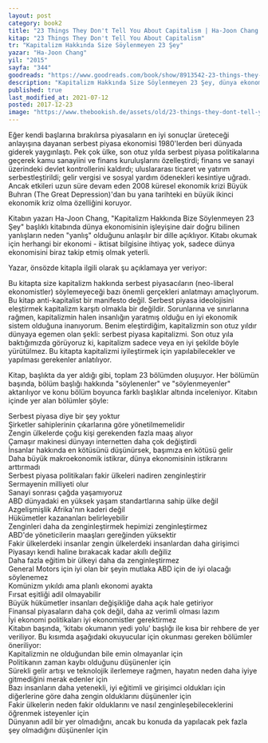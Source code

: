 ```yaml
---
layout: post  
category: book2  
title: "23 Things They Don't Tell You About Capitalism | Ha-Joon Chang (Kitap)"  
kitap: "23 Things They Don't Tell You About Capitalism"  
tr: "Kapitalizm Hakkında Size Söylenmeyen 23 Şey"  
yazar: "Ha-Joon Chang"  
yil: "2015"  
sayfa: "344"  
goodreads: "https://www.goodreads.com/book/show/8913542-23-things-they-don-t-tell-you-about-capitalism"
description: "Kapitalizm Hakkında Size Söylenmeyen 23 Şey, dünya ekonomisinin gidişatına odaklanarak serbest piyasa kapitalizmi eleştirisi yapan bir kitap."
published: true
last_modified_at: 2021-07-12
posted: 2017-12-23
image: "https://www.thebookish.de/assets/old/23-things-they-dont-tell-you-about-capitalism.jpg"
---
```


Eğer kendi başlarına bırakılırsa piyasaların en iyi sonuçlar üreteceği anlayışına dayanan serbest piyasa ekonomisi 1980'lerden beri dünyada giderek yaygınlaştı. Pek çok ülke, son otuz yılda serbest piyasa politikalarına geçerek kamu sanayiini ve finans kuruluşlarını özelleştirdi; finans ve sanayi üzerindeki devlet kontrollerini kaldırdı; uluslararası ticaret ve yatırım serbestleştirildi; gelir vergisi ve sosyal yardım ödenekleri kesintiye uğradı. Ancak etkileri uzun süre devam eden 2008 küresel ekonomik krizi Büyük Buhran (The Great Depression)'dan bu yana tarihteki en büyük ikinci ekonomik kriz olma özelliğini koruyor.  
  
Kitabın yazarı Ha-Joon Chang, "Kapitalizm Hakkında Bize Söylenmeyen 23 Şey" başlıklı kitabında dünya ekonomisinin işleyişine dair doğru bilinen yanlışların neden "yanlış" olduğunu anlaşılır bir dille açıklıyor. Kitabı okumak için herhangi bir ekonomi - iktisat bilgisine ihtiyaç yok, sadece dünya ekonomisini biraz takip etmiş olmak yeterli.  
  
Yazar, önsözde kitapla ilgili olarak şu açıklamaya yer veriyor:  
  
Bu kitapta size kapitalizm hakkında serbest piyasacıların (neo-liberal ekonomistler) söylemeyeceği bazı önemli gerçekleri anlatmayı amaçlıyorum. Bu kitap anti-kapitalist bir manifesto değil. Serbest piyasa ideolojisini eleştirmek kapitalizm karşıtı olmakla bir değildir. Sorunlarına ve sınırlarına rağmen, kapitalizmin halen insanlığın yaratmış olduğu en iyi ekonomik sistem olduğuna inanıyorum. Benim eleştirdiğim, kapitalizmin son otuz yıldır dünyaya egemen olan şekli: serbest piyasa kapitalizmi. Son otuz yıla baktığımızda görüyoruz ki, kapitalizm sadece veya en iyi şekilde böyle yürütülmez. Bu kitapta kapitalizmi iyileştirmek için yapılabilecekler ve yapılması gerekenler anlatılıyor.  
  
Kitap, başlıkta da yer aldığı gibi, toplam 23 bölümden oluşuyor. Her bölümün başında, bölüm başlığı hakkında "söylenenler" ve "söylenmeyenler" aktarılıyor ve konu bölüm boyunca farklı başlıklar altında inceleniyor. Kitabın içinde yer alan bölümler şöyle:  
  
Serbest piyasa diye bir şey yoktur  
Şirketler sahiplerinin çıkarlarına göre yönetilmemelidir  
Zengin ülkelerde çoğu kişi gerekenden fazla maaş alıyor  
Çamaşır makinesi dünyayı internetten daha çok değiştirdi  
İnsanlar hakkında en kötüsünü düşünürsek, başımıza en kötüsü gelir  
Daha büyük makroekonomik istikrar, dünya ekonomisinin istikrarını arttırmadı  
Serbest piyasa politikaları fakir ülkeleri nadiren zenginleştirir  
Sermayenin milliyeti olur  
Sanayi sonrası çağda yaşamıyoruz  
ABD dünyadaki en yüksek yaşam standartlarına sahip ülke değil  
Azgelişmişlik Afrika'nın kaderi değil  
Hükümetler kazananları belirleyebilir  
Zenginleri daha da zenginleştirmek hepimizi zenginleştirmez  
ABD'de yöneticilerin maaşları gereğinden yüksektir  
Fakir ülkelerdeki insanlar zengin ülkelerdeki insanlardan daha girişimci  
Piyasayı kendi haline bırakacak kadar akıllı değiliz  
Daha fazla eğitim bir ülkeyi daha da zenginleştirmez  
General Motors için iyi olan bir şeyin mutlaka ABD için de iyi olacağı söylenemez  
Komünizm yıkıldı ama planlı ekonomi ayakta  
Fırsat eşitliği adil olmayabilir  
Büyük hükümetler insanları değişikliğe daha açık hale getiriyor  
Finansal piyasaların daha çok değil, daha az verimli olması lazım  
İyi ekonomi politikaları iyi ekonomistler gerektirmez  
Kitabın başında, 'kitabı okumanın yedi yolu' başlığı ile kısa bir rehbere de yer veriliyor. Bu kısımda aşağıdaki okuyucular için okunması gereken bölümler öneriliyor:  
Kapitalizmin ne olduğundan bile emin olmayanlar için  
Politikanın zaman kaybı olduğunu düşünenler için  
Sürekli gelir artışı ve teknolojik ilerlemeye rağmen, hayatın neden daha iyiye gitmediğini merak edenler için  
Bazı insanların daha yetenekli, iyi eğitimli ve girişimci oldukları için diğerlerine göre daha zengin olduklarını düşünenler için  
Fakir ülkelerin neden fakir olduklarını ve nasıl zenginleşebileceklerini öğrenmek isteyenler için  
Dünyanın adil bir yer olmadığını, ancak bu konuda da yapılacak pek fazla şey olmadığını düşünenler için  
